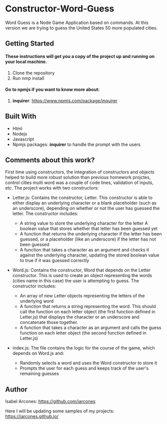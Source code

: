 # Constructor-Word-Guess

Word Guess is a Node Game Application based on commands. 
At this version we are trying to guess the United States 50 more populated cities.

## Getting Started

#### These instructions will get you a copy of the project up and running on your local machine.

1. Clone the repository
2. Run nmp install 

#### Go to npmjs if you want to know more about:

1. **inquirer**: https://www.npmjs.com/package/inquirer


## Built With

- Html
- Nodejs
- Javascript
- Npmjs packages: **inquirer** to handle the prompt with the users

## Comments about this work?
First time using constructors, the integration of constructors and objects helped to build more robust solution than previous homework projctes, control cities multi word was a couple of code lines, validation of inputs, etc. The project works with two constructors:

- Letter.js: Contains the constructor, Letter. This constructor is  able to either display an underlying character or a blank placeholder (such as an underscore), depending on whether or not the user has guessed the letter. The constructor includes:

    - A string value to store the underlying character for the letter
    A boolean value that stores whether that letter has been guessed yet
    - A function that returns the underlying character if the letter has been guessed, or a placeholder (like an underscore) if the letter has not been guessed
    - A function that takes a character as an argument and checks it against the underlying character, updating the stored boolean value to true if it was guessed correctly



- Word.js: Contains the constructor, Word that depends on the Letter constructor. This is used to create an object representing the words (cities name in this case) the user is attempting to guess. The constructor includes:

    - An array of new Letter objects representing the letters of the underlying word
    - A function that returns a string representing the word. This should call the function on each letter object (the first function defined in Letter.js) that displays the character or an underscore and concatenate those together.
    - A function that takes a character as an argument and calls the guess function on each letter object (the second function defined in Letter.js)

- index.js: The file contains the logic for the course of the game, which depends on Word.js and:
    - Randomly selects a word and uses the Word constructor to store it
    - Prompts the user for each guess and keeps track of the user's remaining guesses


## Author

Isabel Arcones: https://github.com/iarcones

Here I will be updating some samples of my projects: https://iarcones.github.io/





